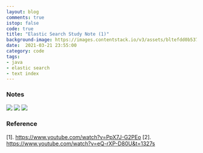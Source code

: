 ```yaml
---
layout: blog
comments: true
istop: false
code: true
title: "Elastic Search Study Note (1)"
background-image: https://images.contentstack.io/v3/assets/bltefdd0b53724fa2ce/blt280217a63b82a734/5bbdaacf63ed239936a7dd56/elastic-logo.svg
date:  2021-03-21 23:55:00
category: code
tags:
- java
- elastic search
- text index
---
```


### Notes

<img src="https://i.loli.net/2021/03/21/jzDsmEQ3lRLZ9C7.jpg"/>
<img src="https://i.loli.net/2021/03/21/jpJI2nYSr5GtKuz.jpg"/>
<img src="https://i.loli.net/2021/03/21/H2wjpBsTbEVRJa9.jpg"/>

### Reference

[1]. https://www.youtube.com/watch?v=PpX7J-G2PEo
[2]. https://www.youtube.com/watch?v=eQ-rXP-D80U&t=1327s